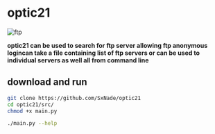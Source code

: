 # optic21

![ftp](https://cdn-icons-png.flaticon.com/512/1707/1707613.png)

**optic21 can be used to search for ftp server allowing ftp anonymous logincan take a file containing list of ftp servers or can be used to individual servers as well all from command line**

 
## download and run

```bash
git clone https://github.com/SxNade/optic21
cd optic21/src/
chmod +x main.py

./main.py --help
```
